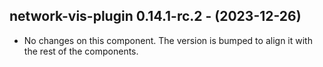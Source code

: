   ## network-vis-plugin 0.14.1-rc.2 - (2023-12-26)
  
  * No changes on this component. The version is bumped to align it
    with the rest of the components.
